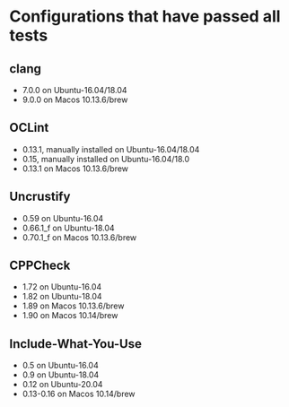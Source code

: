 # Configurations that have passed all tests

## clang
* 7.0.0 on Ubuntu-16.04/18.04
* 9.0.0 on Macos 10.13.6/brew

## OCLint
* 0.13.1, manually installed on Ubuntu-16.04/18.04
* 0.15, manually installed on Ubuntu-16.04/18.0
* 0.13.1 on Macos 10.13.6/brew

## Uncrustify
* 0.59 on Ubuntu-16.04
* 0.66.1_f on Ubuntu-18.04
* 0.70.1_f on Macos 10.13.6/brew

## CPPCheck
* 1.72 on Ubuntu-16.04
* 1.82 on Ubuntu-18.04
* 1.89 on Macos 10.13.6/brew
* 1.90 on Macos 10.14/brew

## Include-What-You-Use
* 0.5 on Ubuntu-16.04
* 0.9 on Ubuntu-18.04
* 0.12 on Ubuntu-20.04
* 0.13-0.16 on Macos 10.14/brew
